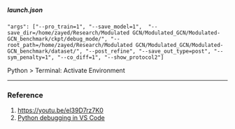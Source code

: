 ##### launch.json
```
"args": ["--pro_train=1", "--save_model=1",  "--save_dir=/home/zayed/Research/Modulated GCN/Modulated_GCN/Modulated-GCN_benchmark/ckpt/debug_mode/", "--root_path=/home/zayed/Research/Modulated GCN/Modulated_GCN/Modulated-GCN_benchmark/dataset/", "--post_refine", "--save_out_type=post", "--sym_penalty=1", "--co_diff=1", "--show_protocol2"]
```


Python > Terminal: Activate Environment

---

### Reference
1. https://youtu.be/el39D7rz7K0
2. [Python debugging in VS Code](https://code.visualstudio.com/docs/python/debugging)
